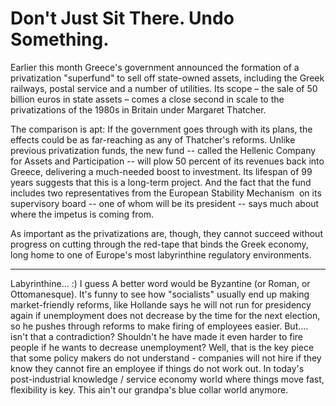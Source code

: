 # Don't Just Sit There. Undo Something.

Earlier this month Greece's government announced the formation of a privatization "superfund" to sell off state-owned assets, including the Greek railways, postal service and a number of utilities. Its scope – the sale of 50 billion euros in state assets – comes a close second in scale to the privatizations of the 1980s in Britain under Margaret Thatcher.

The comparison is apt: If the government goes through with its plans, the effects could be as far-reaching as any of Thatcher's reforms. Unlike previous privatization funds, the new fund -- called the Hellenic Company for Assets and Participation -- will plow 50 percent of its revenues back into Greece, delivering a much-needed boost to investment. Its lifespan of 99 years suggests that this is a long-term project. And the fact that the fund includes two representatives from the European Stability Mechanism  on its supervisory board -- one of whom will be its president -- says much about where the impetus is coming from.

As important as the privatizations are, though, they cannot succeed without progress on cutting through the red-tape that binds the Greek economy, long home to one of Europe's most labyrinthine regulatory environments. 

---

Labyrinthine... :) I guess A better word would be Byzantine (or Roman, or Ottomanesque). It's funny to see how "socialists" usually end up making market-friendly reforms, like Hollande says he will not run for presidency again if unemployment does not decrease by the time for the next election, so he pushes through reforms to make firing of employees easier. But.... isn't that a contradiction? Shouldn't he have made it even harder to fire people if he wants to decrease unemployment? Well, that is the key piece that some policy makers do not understand - companies will not hire if they know they cannot fire an employee if things do not work out. In today's post-industrial knowledge / service economy world where things move fast, flexibility is key. This ain't our grandpa's blue collar world anymore. 









